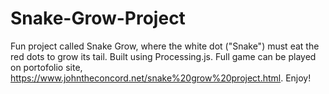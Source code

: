 # Snake-Grow-Project
Fun project called Snake Grow, where the white dot ("Snake") must eat the red dots to grow its tail. Built using Processing.js. Full game can be played on portofolio site, https://www.johntheconcord.net/snake%20grow%20project.html. Enjoy!
